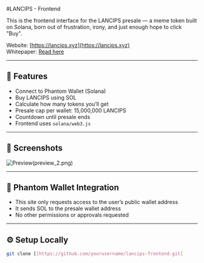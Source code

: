 #LANCIPS - Frontend

This is the frontend interface for the LANCIPS presale — a meme token built on Solana, born out of frustration, irony, and just enough hope to click "Buy".

Website: [https://lancips.xyz](https://lancips.xyz)  
Whitepaper: [Read here](https://drive.google.com/file/d/1PwgTzk3bTD8z6f__kGux3ygiR0Y6ctez/view?usp=drivesdk)

---

## 🔧 Features

- Connect to Phantom Wallet (Solana)
- Buy LANCIPS using SOL
- Calculate how many tokens you’ll get
- Presale cap per wallet: 15,000,000 LANCIPS
- Countdown until presale ends
- Frontend uses `solana/web3.js`

---

## 📸 Screenshots

![Preview](preview_1.png)(preview_2.png)

---

## 🔐 Phantom Wallet Integration

- This site only requests access to the user’s public wallet address
- It sends SOL to the presale wallet address
- No other permissions or approvals requested

---

## ⚙️ Setup Locally

```bash
git clone [[https://github.com/yourusername/lancips-frontend.git]
